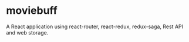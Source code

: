 # moviebuff
A React application using react-router, react-redux, redux-saga, Rest API and web storage.
